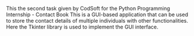 This the second task given by CodSoft for the Python Programming Internship - Contact Book
This is a GUI-based application that can be used to store the contact details of multiple individuals with other functionalities. Here the Tkinter library is used to implement the GUI interface.

